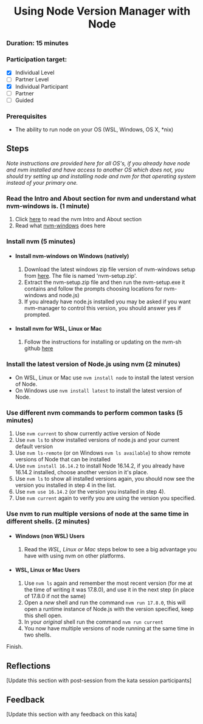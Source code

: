 <h1 align="center">Using Node Version Manager with Node</h1>

### Duration: 15 minutes
### Participation target:
- [x] Individual Level
- [ ] Partner Level
- [x] Individual Participant
- [ ] Partner
- [ ] Guided

### Prerequisites

- The ability to run node on your OS (WSL, Windows, OS X, *nix)

## Steps

*Note instructions are provided here for all OS's, if you already have node and nvm installed and have access to another OS which does not, you should try setting up and installing node and nvm for that operating system instead of your primary one.*

### Read the Intro and About section for nvm and understand what nvm-windows is. (1 minute)
1. Click [here](https://github.com/nvm-sh/nvm#intro) to read the nvm Intro and About section
2. Read what [nvm-windows](https://github.com/coreybutler/nvm-windows#bulb-why-another-version-manager) does here

### Install nvm (5 minutes)

 - #### Install nvm-windows on Windows (natively)
   1. Download the latest windows zip file version of nvm-windows setup from [here](https://github.com/coreybutler/nvm-windows/releases). The file is named 'nvm-setup.zip'.
   2. Extract the nvm-setup.zip file and then run the nvm-setup.exe it contains and follow the prompts choosing locations for nvm-windows and node.js)
   3. If you already have node.js installed you may be asked if you want nvm-manager to control this version, you should answer yes if prompted.

 - #### Install nvm for WSL, Linux or Mac
   1. Follow the instructions for installing or updating on the nvm-sh github [here](https://github.com/nvm-sh/nvm#installing-and-updating)


### Install the latest version of Node.js using nvm (2 minutes)
 - On WSL, Linux or Mac use ```nvm install node``` to install the latest version of Node.
 - On Windows use ```nvm install latest``` to install the latest version of Node.

### Use different nvm commands to perform common tasks (5 minutes)

1. Use ```nvm current``` to show currently active version of Node
2. Use ```nvm ls``` to show installed versions of node.js and your current default version
3. Use ```nvm ls-remote``` (or on Windows ```nvm ls available```) to show remote versions of Node that can be installed
4. Use ```nvm install 16.14.2``` to install Node 16.14.2, if you already have 16.14.2 installed, choose another version in it's place.
5. Use ```nvm ls``` to show all installed versions again, you should now see the version you installed in step 4 in the list.
6. Use ```nvm use 16.14.2``` (or the version you installed in step 4).
7. Use ```nvm current``` again to verify you are using the version you specified.


### Use nvm to run multiple versions of node at the same time in different shells. (2 minutes)

 - #### Windows (non WSL) Users
   1. Read the *WSL, Linux or Mac* steps below to see a big advantage you have with using nvm on other platforms.

 - #### WSL, Linux or Mac Users
   1. Use ```nvm ls``` again and remember the most recent version (for me at the time of writing it was 17.8.0), and use it in the next step (in place of 17.8.0 if not the same)
   2. Open a *new* shell and run the command ```nvm run 17.8.0```, this will open a runtime instance of Node.js with the version specified, keep this shell open.
   3. In your *original* shell run the command ```nvm run current```
   4. You now have multiple versions of node running at the same time in two shells.

Finish.

## Reflections

[Update this section with post-session from the kata session participants]

## Feedback

[Update this section with any feedback on this kata]
